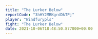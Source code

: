 ```yaml
---
title: "The Lurker Below"
reportCode: "3hHY2MRKgrdDkTPj"
player: "Windfurypls"
fight: "The Lurker Below"
date: 2021-10-06T18:48:50.877000+00:00
---
```

